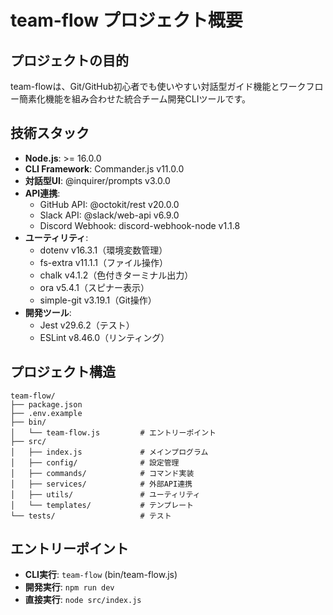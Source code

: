 # team-flow プロジェクト概要

## プロジェクトの目的
team-flowは、Git/GitHub初心者でも使いやすい対話型ガイド機能とワークフロー簡素化機能を組み合わせた統合チーム開発CLIツールです。

## 技術スタック
- **Node.js**: >= 16.0.0
- **CLI Framework**: Commander.js v11.0.0
- **対話型UI**: @inquirer/prompts v3.0.0
- **API連携**:
  - GitHub API: @octokit/rest v20.0.0
  - Slack API: @slack/web-api v6.9.0
  - Discord Webhook: discord-webhook-node v1.1.8
- **ユーティリティ**:
  - dotenv v16.3.1（環境変数管理）
  - fs-extra v11.1.1（ファイル操作）
  - chalk v4.1.2（色付きターミナル出力）
  - ora v5.4.1（スピナー表示）
  - simple-git v3.19.1（Git操作）
- **開発ツール**:
  - Jest v29.6.2（テスト）
  - ESLint v8.46.0（リンティング）

## プロジェクト構造
```
team-flow/
├── package.json
├── .env.example
├── bin/
│   └── team-flow.js         # エントリーポイント
├── src/
│   ├── index.js             # メインプログラム
│   ├── config/              # 設定管理
│   ├── commands/            # コマンド実装
│   ├── services/            # 外部API連携
│   ├── utils/               # ユーティリティ
│   └── templates/           # テンプレート
└── tests/                   # テスト
```

## エントリーポイント
- **CLI実行**: `team-flow` (bin/team-flow.js)
- **開発実行**: `npm run dev`
- **直接実行**: `node src/index.js`